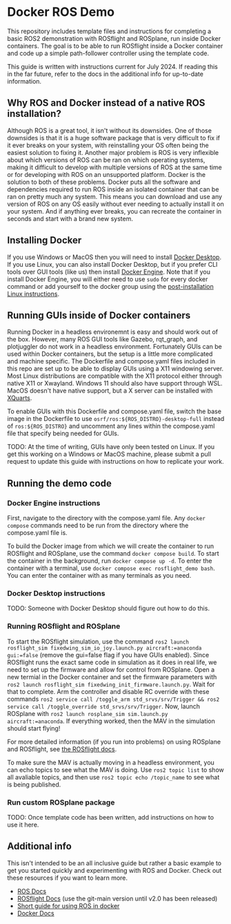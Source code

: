 # Docker ROS Demo

This repository includes template files and instructions for completing a basic ROS2 demonstration with ROSflight and ROSplane, run inside Docker containers. The goal is to be able to run ROSflight inside a Docker container and code up a simple path-follower controller using the template code.

This guide is written with instructions current for July 2024. If reading this in the far future, refer to the docs in the additional info for up-to-date information.

## Why ROS and Docker instead of a native ROS installation?

Although ROS is a great tool, it isn't without its downsides. One of those downsides is that it is a huge software package that is very difficult to fix if it ever breaks on your system, with reinstalling your OS often being the easiest solution to fixing it. Another major problem is ROS is very inflexible about which versions of ROS can be ran on which operating systems, making it difficult to develop with multiple versions of ROS at the same time or for developing with ROS on an unsupported platform. Docker is the solution to both of these problems. Docker puts all the software and dependencies required to run ROS inside an isolated container that can be ran on pretty much any system. This means you can download and use any version of ROS on any OS easily without ever needing to actually install it on your system. And if anything ever breaks, you can recreate the container in seconds and start with a brand new system.

## Installing Docker

If you use Windows or MacOS then you will need to install [Docker Desktop](https://docs.docker.com/desktop/). If you use Linux, you can also install Docker Desktop, but if you prefer CLI tools over GUI tools (like us) then install [Docker Engine](https://docs.docker.com/engine/). Note that if you install Docker Engine, you will either need to use `sudo` for every docker command or add yourself to the docker group using the [post-installation Linux instructions](https://docs.docker.com/engine/install/linux-postinstall/).

## Running GUIs inside of Docker containers

Running Docker in a headless environemnt is easy and should work out of the box. However, many ROS GUI tools like Gazebo, rqt_graph, and plotjuggler do not work in a headless environment. Fortunately GUIs can be used within Docker containers, but the setup is a little more complicated and machine specific. The Dockerfile and compose.yaml files included in this repo are set up to be able to display GUIs using a X11 windowing server. Most Linux distributions are compatible with the X11 protocol either through native X11 or Xwayland. Windows 11 should also have support through WSL. MacOS doesn't have native support, but a X server can be installed with [XQuarts](https://www.xquartz.org/).

To enable GUIs with this Dockerfile and compose.yaml file, switch the base image in the Dockerfile to use `osrf/ros:${ROS_DISTRO}-desktop-full` instead of `ros:${ROS_DISTRO}` and uncomment any lines within the compose.yaml file that specify being needed for GUIs.

TODO: At the time of writing, GUIs have only been tested on Linux. If you get this working on a Windows or MacOS machine, please submit a pull request to update this guide with instructions on how to replicate your work.

## Running the demo code

### Docker Engine instructions

First, navigate to the directory with the compose.yaml file. Any `docker compose` commands need to be run from the directory where the compose.yaml file is.

To build the Docker image from which we will create the container to run ROSflight and ROSplane, use the command `docker compose build`. To start the container in the background, run `docker compose up -d`. To enter the container with a terminal, use `docker compose exec rosflight_demo bash`. You can enter the container with as many terminals as you need.

### Docker Desktop instructions

TODO: Someone with Docker Desktop should figure out how to do this.

### Running ROSflight and ROSplane

To start the ROSflight simulation, use the command `ros2 launch rosflight_sim fixedwing_sim_io_joy.launch.py aircraft:=anaconda gui:=false` (remove the gui=false flag if you have GUIs enabled). Since ROSflight runs the exact same code in simulation as it does in real life, we need to set up the firmware and allow for control from ROSplane. Open a new termial in the Docker container and set the firmware parameters with `ros2 launch rosflight_sim fixedwing_init_firmware.launch.py`. Wait for that to complete. Arm the controller and disable RC override with these commands `ros2 service call /toggle_arm std_srvs/srv/Trigger && ros2 service call /toggle_override std_srvs/srv/Trigger`. Now, launch ROSplane with `ros2 launch rosplane_sim sim.launch.py aircraft:=anaconda`. If everything worked, then the MAV in the simulation should start flying!

For more detailed information (if you run into problems) on using ROSplane and ROSflight, see [the ROSflight docs](www.rosflight.org).

To make sure the MAV is actually moving in a headless environment, you can echo topics to see what the MAV is doing. Use `ros2 topic list` to show all avaliable topics, and then use `ros2 topic echo /topic_name` to see what is being published.

### Run custom ROSplane package

TODO: Once template code has been written, add instructions on how to use it here.

## Additional info

This isn't intended to be an all inclusive guide but rather a basic example to get you started quickly and experimenting with ROS and Docker. Check out these resources if you want to learn more.
- [ROS Docs](https://docs.ros.org/en/humble/)
- [ROSflight Docs](https://docs.rosflight.org/git-main/) (use the git-main version until v2.0 has been released)
- [Short guide for using ROS in docker](https://docs.rosflight.org/git-main/user-guide/ros2-setup/#using-a-docker-container-to-run-ros2)
- [Docker Docs](https://docs.docker.com/)
